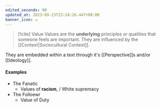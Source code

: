 ```yaml
---
edited_seconds: 90
updated_at: 2023-09-23T23:24:26.447+08:00
banner_icon: ⚖
---
```

>[!cite] Value
>Values are the **underlying** principles or qualities that someone feels are important. They are influenced by the [[Context|Sociocultural Context]].

They are embedded within a text through it's [[Perspective]]s and/or [[Ideology]].

#### Examples
- The Fanatic
	- Values of **racism**, / White supremacy
- The Folloewr
	- Value of Duty

